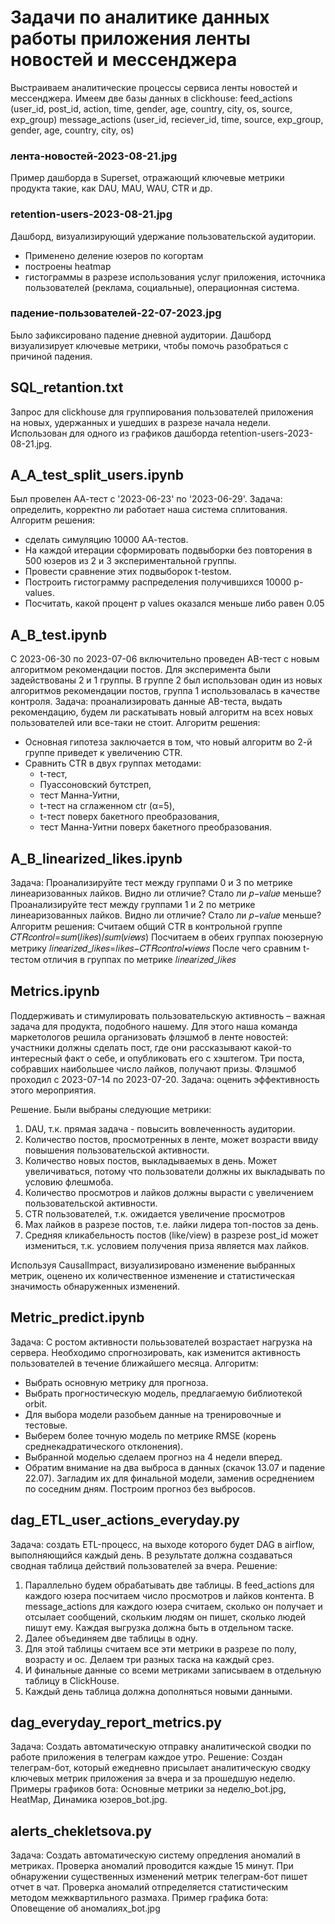# Задачи по аналитике данных работы приложения ленты новостей и мессенджера
Выстраиваем аналитические процессы сервиса ленты новостей и мессенджера.
Имеем две базы данных в clickhouse: 
feed_actions (user_id, post_id, action, time, gender, age, country, city, os, source, exp_group)
message_actions (user_id, reciever_id, time, source, exp_group, gender, age, country, city, os)

### лента-новостей-2023-08-21.jpg
Пример дашборда в Superset, отражающий ключевые метрики продукта такие, как DAU, MAU, WAU, CTR и др.

### retention-users-2023-08-21.jpg
Дашборд, визуализирующий удержание пользовательской аудитории. 
* Применено деление юзеров по когортам
* построены heatmap
* гистограммы в разрезе использования услуг приложения, источника пользователей (реклама, социальные), операционная система.

### падение-пользователей-22-07-2023.jpg
Было зафиксировано падение дневной аудитории. Дашборд визуализирует ключевые метрики, чтобы помочь разобраться с причиной падения.

## SQL_retantion.txt
Запрос для clickhouse для группирования пользователей приложения на новых, удержанных и ушедших в разрезе начала недели. Использован для одного из графиков дашборда retention-users-2023-08-21.jpg.

## A_A_test_split_users.ipynb
Был провелен АА-тест с '2023-06-23' по '2023-06-29'. 
Задача: определить, корректно ли работает наша система сплитования.
Алгоритм решения: 
* сделать симуляцию 10000 АА-тестов. 
* На каждой итерации сформировать подвыборки без повторения в 500 юзеров из 2 и 3 экспериментальной группы. 
* Провести сравнение этих подвыборок t-testом.
* Построить гистограмму распределения получившихся 10000 p-values.
* Посчитать, какой процент p values оказался меньше либо равен 0.05

## A_B_test.ipynb
С 2023-06-30 по 2023-07-06 включительно проведен АB-тест c новым алгоритмом рекомендации постов. Для эксперимента были задействованы 2 и 1 группы.
В группе 2 был использован один из новых алгоритмов рекомендации постов, группа 1 использовалась в качестве контроля.
Задача: проанализировать данные АB-теста, выдать рекомендацию, будем ли раскатывать новый алгоритм на всех новых пользователей или все-таки не стоит.
Алгоритм решения:
* Основная гипотеза заключается в том, что новый алгоритм во 2-й группе приведет к увеличению CTR.
* Сравнить CTR в двух группах методами:
	- t-тест, 
	- Пуассоновский бутстреп, 
	- тест Манна-Уитни, 
	- t-тест на сглаженном ctr (α=5),
	- t-тест поверх бакетного преобразования,
	- тест Манна-Уитни поверх бакетного преобразования.

## A_B_linearized_likes.ipynb
Задача:
Проанализируйте тест между группами 0 и 3 по метрике линеаризованных лайков. Видно ли отличие? Стало ли 𝑝−𝑣𝑎𝑙𝑢𝑒 меньше?
Проанализируйте тест между группами 1 и 2 по метрике линеаризованных лайков. Видно ли отличие? Стало ли 𝑝−𝑣𝑎𝑙𝑢𝑒 меньше?
Алгоритм решения:
Считаем общий CTR в контрольной группе 𝐶𝑇𝑅𝑐𝑜𝑛𝑡𝑟𝑜𝑙=𝑠𝑢𝑚(𝑙𝑖𝑘𝑒𝑠)/𝑠𝑢𝑚(𝑣𝑖𝑒𝑤𝑠)
Посчитаем в обеих группах поюзерную метрику 𝑙𝑖𝑛𝑒𝑎𝑟𝑖𝑧𝑒𝑑_𝑙𝑖𝑘𝑒𝑠=𝑙𝑖𝑘𝑒𝑠−𝐶𝑇𝑅𝑐𝑜𝑛𝑡𝑟𝑜𝑙∗𝑣𝑖𝑒𝑤𝑠
После чего сравним t-тестом отличия в группах по метрике 𝑙𝑖𝑛𝑒𝑎𝑟𝑖𝑧𝑒𝑑_𝑙𝑖𝑘𝑒𝑠

## Metrics.ipynb
Поддерживать и стимулировать пользовательскую активность – важная задача для продукта, подобного нашему. Для этого наша команда маркетологов решила организовать флэшмоб в ленте новостей: участники должны сделать пост, где они рассказывают какой-то интересный факт о себе, и опубликовать его с хэштегом. Три поста, собравших наибольшее число лайков, получают призы.
Флэшмоб проходил с 2023-07-14 по 2023-07-20. 
Задача: оценить эффективность этого мероприятия.

Решение. Были выбраны следующие метрики:
1) DAU, т.к. прямая задача - повысить вовлеченность аудитории. 
2) Количество постов, просмотренных в ленте, может возрасти ввиду повышения пользовательской активности.
3) Количество новых постов, выкладываемых в день. Может увеличиваться, потому что пользователи должны их выкладывать по условию флешмоба.
4) Количество просмотров и лайков должны вырасти с увеличением пользовательской активности.
5) CTR пользователей, т.к. ожидается увеличение просмотров
6) Мах лайков в разрезе постов, т.е. лайки лидера топ-постов за день.
7) Средняя кликабельность постов (like/view) в разрезе post_id может измениться, т.к. условием получения приза является мах лайков.

Используя CausalImpact, визуализировано изменение выбранных метрик, оценено их количественное изменение и статистическая значимость обнаруженных изменений.

## Metric_predict.ipynb
Задача: С ростом активности полььзователей возрастает нагрузка на сервера. Необходимо спрогнозировать, как изменится активность пользователей в течение ближайшего месяца.
Алгоритм: 
* Выбрать основную метрику для прогноза. 
* Выбрать прогностическую модель, предлагаемую библиотекой orbit.
* Для выбора модели разобьем данные на тренировочные и тестовые.
* Выберем более точную модель по метрике RMSE (корень среднекадратического отклонения).
* Выбранной моделью сделаем прогноз на 4 недели вперед.
* Обратим внимание на два выброса в данных (скачок 13.07 и падение 22.07). Загладим их для финальной модели, заменив осреднением по соседним дням. Построим прогноз без выбросов.

## dag_ETL_user_actions_everyday.py
Задача: создать ETL-процесс, на выходе которого будет DAG в airflow, выполняющийся каждый день. В результате должна создаваться сводная таблица действий пользователей за вчера.
Решение:
1. Параллельно будем обрабатывать две таблицы. В feed_actions для каждого юзера посчитаем число просмотров и лайков контента. В message_actions для каждого юзера считаем, сколько он получает и отсылает сообщений, скольким людям он пишет, сколько людей пишут ему. Каждая выгрузка должна быть в отдельном таске.
2. Далее объединяем две таблицы в одну.
3. Для этой таблицы считаем все эти метрики в разрезе по полу, возрасту и ос. Делаем три разных таска на каждый срез.
4. И финальные данные со всеми метриками записываем в отдельную таблицу в ClickHouse.
5. Каждый день таблица должна дополняться новыми данными. 

## dag_everyday_report_metrics.py
Задача: Создать автоматическую отправку аналитической сводки по работе приложения в телеграм каждое утро.
Решение: 
Создан телеграм-бот, который ежедневно присылает аналитическую сводку ключевых метрик приложения за вчера и за прошедшую неделю.
Примеры графиков бота: Основные метрики за неделю_bot.jpg, HeatMap, Динамика юзеров_bot.jpg.

## alerts_chekletsova.py
Задача: Создать автоматическую систему опредления аномалий в метриках. 
Проверка аномалий проводится каждые 15 минут. При обнаружении существенных изменений метрик телеграм-бот пишет отчет в чат.
Проверка аномалий отпределяется статистическим методом межквартильного размаха.
Пример графика бота: Оповещение об аномалиях_bot.jpg

